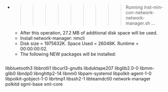 * >>>>>>>>> Running inst-min-con-network-network-manager.sh ...
  * After this operation, 27.2 MB of additional disk space will be used.
  * Install network-manager: nmcli
  * Disk size = 1975632K. Space Used = 26048K. Runtime = 00:00:00:02.
  * The following NEW packages will be installed:
  ```bash
libbluetooth3 libbrotli1 libcurl3-gnutls libduktape207 libglib2.0-0
libmm-glib0 libndp0 libnghttp2-14 libnm0 libpam-systemd
libpolkit-agent-1-0 libpolkit-gobject-1-0 librtmp1 libssh2-1 libteamdctl0
network-manager polkitd sgml-base xml-core
  ```
